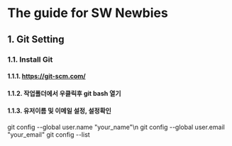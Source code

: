 # The guide for SW Newbies

## 1. Git Setting
### 1.1. Install Git
#### 1.1.1. https://git-scm.com/
#### 1.1.2. 작업폴더에서 우클릭후 git bash 열기
#### 1.1.3. 유저이름 및 이메일 설정, 설정확인
git config --global user.name "your_name"\n
git config --global user.email "your_email" 
git config --list
